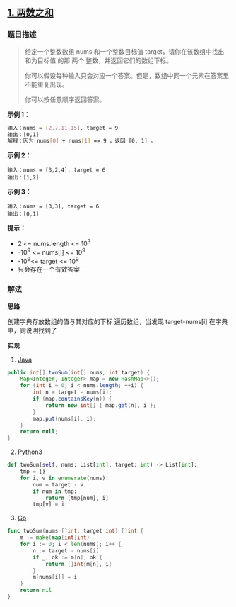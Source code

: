 ## [1. 两数之和](https://leetcode-cn.com/problems/two-sum/)

### 题目描述
> 给定一个整数数组 nums 和一个整数目标值 target，请你在该数组中找出 和为目标值 的那 两个 整数，并返回它们的数组下标。
>
> 你可以假设每种输入只会对应一个答案。但是，数组中同一个元素在答案里不能重复出现。
>
> 你可以按任意顺序返回答案。

**示例 1：**
```sh
输入：nums = [2,7,11,15], target = 9
输出：[0,1]
解释：因为 nums[0] + nums[1] == 9 ，返回 [0, 1] 。
```

**示例 2：**
```
输入：nums = [3,2,4], target = 6
输出：[1,2]
```

**示例 3：**
```
输入：nums = [3,3], target = 6
输出：[0,1]
```

**提示：**
- 2 <= nums.length <= 10<sup>3</sup>
- -10<sup>9</sup> <= nums[i] <= 10<sup>9</sup>
- -10<sup>9</sup><= target <= 10<sup>9</sup>
- 只会存在一个有效答案

### 解法

**思路**

创建字典存放数组的值与其对应的下标 遍历数组，当发现 target-nums[i] 在字典中，则说明找到了

**实现**

1. [Java](./TwoSum.java)
```java
public int[] twoSum(int[] nums, int target) {
    Map<Integer, Integer> map = new HashMap<>();
    for (int i = 0; i < nums.length; ++i) {
        int n = target - nums[i];
        if (map.containsKey(n)) {
            return new int[] { map.get(n), i };
        }
        map.put(nums[i], i);
    }
    return null;
}
```
2. [Python3](./two_sum.py)
```python
def twoSum(self, nums: List[int], target: int) -> List[int]:
    tmp = {}
    for i, v in enumerate(nums):
        num = target - v
        if num in tmp:
            return [tmp[num], i]
        tmp[v] = i
```
3. [Go](./two_sum.go)
```go
func twoSum(nums []int, target int) []int {
	m := make(map[int]int)
	for i := 0; i < len(nums); i++ {
		n := target - nums[i]
		if _, ok := m[n]; ok {
			return []int{m[n], i}
		}
		m[nums[i]] = i
	}
	return nil
}
```